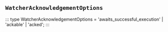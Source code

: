 ## `WatcherAcknowledgementOptions`
:::
type WatcherAcknowledgementOptions = 'awaits_successful_execution' | 'ackable' | 'acked';
:::
